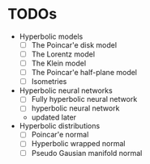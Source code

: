 # TODOs

- Hyperbolic models
  - [ ] The Poincar\'e disk model
  - [ ] The Lorentz model
  - [ ] The Klein model
  - [ ] The Poincar\'e half-plane model
  - [ ] Isometries
- Hyperbolic neural networks
  - [ ] Fully hyperbolic neural network
  - [ ] hyperbolic neural network
  - updated later
- Hyperbolic distributions
  - [ ] Poincar\'e normal
  - [ ] Hyperbolic wrapped normal
  - [ ] Pseudo Gausian manifold normal
